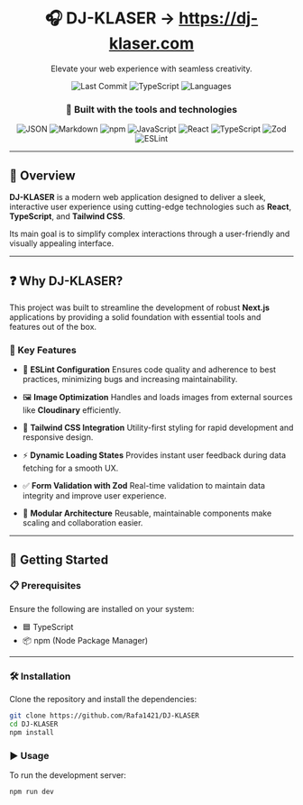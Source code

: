 <div align="center">

# 🎧 DJ-KLASER -> https://dj-klaser.com

Elevate your web experience with seamless creativity.

![Last Commit](https://img.shields.io/github/last-commit/your-username/dj-klaser?style=flat-square)
![TypeScript](https://img.shields.io/badge/typescript-96.9%25-blue?style=flat-square)
![Languages](https://img.shields.io/github/languages/count/your-username/dj-klaser?style=flat-square)

### 🚀 Built with the tools and technologies

![JSON](https://img.shields.io/badge/-JSON-black?logo=json&style=flat-square)
![Markdown](https://img.shields.io/badge/-Markdown-000?logo=markdown&style=flat-square)
![npm](https://img.shields.io/badge/-npm-CB3837?logo=npm&style=flat-square)
![JavaScript](https://img.shields.io/badge/-JavaScript-F7DF1E?logo=javascript&style=flat-square&logoColor=black)
![React](https://img.shields.io/badge/-React-61DAFB?logo=react&style=flat-square)
![TypeScript](https://img.shields.io/badge/-TypeScript-3178C6?logo=typescript&style=flat-square)
![Zod](https://img.shields.io/badge/-Zod-3E52B5?style=flat-square)
![ESLint](https://img.shields.io/badge/-ESLint-4B32C3?logo=eslint&style=flat-square)

</div>

---

## 🧭 Overview

**DJ-KLASER** is a modern web application designed to deliver a sleek, interactive user experience using cutting-edge technologies such as **React**, **TypeScript**, and **Tailwind CSS**.

Its main goal is to simplify complex interactions through a user-friendly and visually appealing interface.

---

## ❓ Why DJ-KLASER?

This project was built to streamline the development of robust **Next.js** applications by providing a solid foundation with essential tools and features out of the box.

### 🔑 Key Features

- 🎯 **ESLint Configuration** Ensures code quality and adherence to best practices, minimizing bugs and increasing maintainability.

- 🖼️ **Image Optimization** Handles and loads images from external sources like **Cloudinary** efficiently.

- 🎨 **Tailwind CSS Integration** Utility-first styling for rapid development and responsive design.

- ⚡ **Dynamic Loading States** Provides instant user feedback during data fetching for a smooth UX.

- ✅ **Form Validation with Zod** Real-time validation to maintain data integrity and improve user experience.

- 🔧 **Modular Architecture** Reusable, maintainable components make scaling and collaboration easier.

---

## 🚀 Getting Started

### 📋 Prerequisites

Ensure the following are installed on your system:

- 🟦 TypeScript  
- 📦 npm (Node Package Manager)

---

### 🛠 Installation

Clone the repository and install the dependencies:

```bash
git clone https://github.com/Rafa1421/DJ-KLASER
cd DJ-KLASER
npm install
```

### ▶️ Usage

To run the development server:

```bash
npm run dev
